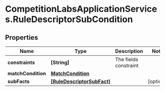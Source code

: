# CompetitionLabsApplicationServices.RuleDescriptorSubCondition

## Properties

Name | Type | Description | Notes
------------ | ------------- | ------------- | -------------
**constraints** | **[String]** | The fields constraint | 
**matchCondition** | [**MatchCondition**](MatchCondition.md) |  | 
**subFacts** | [**[RuleDescriptorSubFact]**](RuleDescriptorSubFact.md) |  | [optional] 


